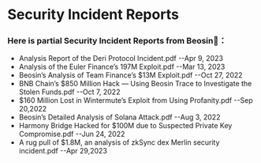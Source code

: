 # Security Incident Reports

### Here is partial Security Incident Reports from Beosin:closed_book:：

* Analysis Report of the Deri Protocol Incident.pdf --Apr 9, 2023
* Analysis of the Euler Finance’s 197M Exploit.pdf --Mar 13, 2023
* Beosin’s Analysis of Team Finance’s $13M Exploit.pdf --Oct 27, 2022
* BNB Chain’s $850 Million Hack — Using Beosin Trace to Investigate the Stolen Funds.pdf --Oct 7, 2022
* $160 Million Lost in Wintermute’s Exploit from Using Profanity.pdf --Sep 20,2022
* Beosin’s Detailed Analysis of Solana Attack.pdf --Aug 3, 2022
* Harmony Bridge Hacked for $100M due to Suspected Private Key Compromise.pdf --Jun 24, 2022
* A rug pull of $1.8M, an analysis of zkSync dex Merlin security incident.pdf --Apr 29,2023
